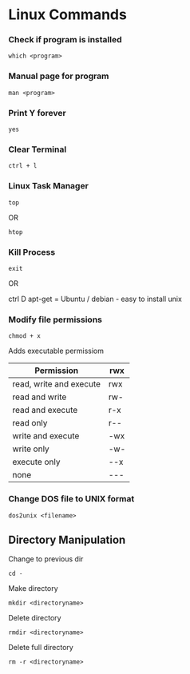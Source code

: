 # Linux Commands

### Check if program is installed

```
which <program> 
```

### Manual page for program 

```
man <program>
```

### Print Y forever

```
yes
```

### Clear Terminal 

```
ctrl + l 
```

### Linux Task Manager

```
top 
```

OR 

```
htop 
````

### Kill Process

```
exit
```

OR 

ctrl D 
apt-get = Ubuntu / debian - easy to install unix 

### Modify file permissions

```
chmod + x
```
Adds executable permissiom 

|Permission	         |rwx
|------------------------|------
|read, write and execute |rwx
|read and write	         |rw-
|read and execute	 |r-x
|read only     	         |r--
|write and execute	 |-wx
|write only	         |-w-
|execute only	         |--x
|none	                 |---


### Change DOS file to UNIX format
```
dos2unix <filename>
```

## Directory Manipulation
Change to previous dir
```
cd - 
```
Make directory
```
mkdir <directoryname>  
```

Delete directory
```
rmdir <directoryname>  
```


Delete full directory
```
rm -r <directoryname>  
```
